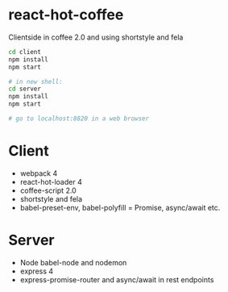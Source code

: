 # react-hot-coffee

Clientside in coffee 2.0 and using shortstyle and fela

```sh
cd client
npm install
npm start

# in new shell:
cd server
npm install
npm start

# go to localhost:8820 in a web browser
```

# Client
* webpack 4
* react-hot-loader 4
* coffee-script 2.0
* shortstyle and fela
* babel-preset-env, babel-polyfill = Promise, async/await etc.

# Server
* Node babel-node and nodemon
* express 4
* express-promise-router and async/await in rest endpoints

